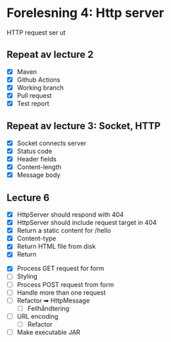# Forelesning 4: Http server

HTTP request ser ut


## Repeat av lecture 2

* [x] Maven
* [x] Github Actions
* [x] Working branch
* [x] Pull request
* [x] Test report

## Repeat av lecture 3: Socket, HTTP

* [x] Socket connects server
* [x] Status code
* [x] Header fields
* [x] Content-length
* [x] Message body

## Lecture 6 

* [x] HttpServer should respond with 404
* [x] HttpServer should include request target in 404
* [x] Return a static content for /hello
* [x] Content-type
* [x] Return HTML file from disk
* [x] Return <form>
* [x] Process GET request for form
* [ ] Styling
* [ ] Process POST request from form
* [ ] Handle more than one request
* [ ] Refactor ➡ HttpMessage
  * [ ] Feilhåndtering
* [ ] URL encoding
  * [ ] Refactor
* [ ] Make executable JAR 
